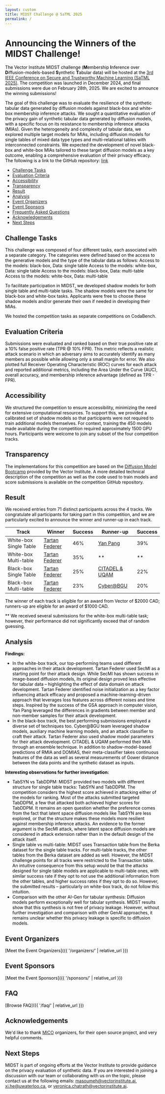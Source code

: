```yaml
---
layout: custom 
title: MIDST Challenge @ SaTML 2025
permalink: /
---
```

<style>
p, ol, ul, li {
  color: #000000 !important
}
.main-content {
    margin-top: 30px; 
}
.main-content h1 {
    margin-top: 30px; 
}
</style>

# Announcing the Winners of the MIDST Challenge!

The Vector Institute MIDST challenge (**M**embership **I**nference over **D**iffusion-models-based **S**ynthetic **T**abular data) will be hosted at the [3rd IEEE Conference on Secure and Trustworthy Machine Learning (SaTML 2025)](https://satml.org/). The competition was launched in December 2024, and final submissions were due on February 28th, 2025. We are excited to announce the winning submissions!

The goal of this challenge was to evaluate the resilience of the synthetic tabular data generated by diffusion models against black-box and white-box membership inference attacks. We sought a quantitative evaluation of the privacy gain of synthetic tabular data generated by diffusion models, with a specific focus on its resistance to membership inference attacks (MIAs). Given the heterogeneity and complexity of tabular data, we explored multiple target models for MIAs, including diffusion models for single tables of mixed data type types and multi-relational tables with interconnected constraints. We expected the development of novel black-box and white-box MIAs tailored to these target diffusion models as a key outcome, enabling a comprehensive evaluation of their privacy efficacy.
The following is a link to the GitHub repository: [link](https://github.com/VectorInstitute/MIDST)

* [Challenge Tasks](#challenge-tasks)
* [Evaluation Criteria](#evaluation-criteria)
* [Accessibility](#accessibility)
* [Transparency](#Transparency)
* [Result](#result)
* [Analysis](#analysis)
* [Event Organizers](#event-organizers)
* [Event Sponsors](#event-sponsors)
* [Frequently Asked Questions](#event-sponsors)
* [Acknowledgements](#acknowledgements)
* [Next Steps](#next-steps)

## Challenge Tasks

This challenge was composed of four different tasks, each associated with a separate category. The categories were defined based on the access to the generative models and the type of the tabular data as follows: 
Access to the models: black-box, Data: single table 
Access to the models: white-box, Data: single table 
Access to the models: black-box, Data: multi-table 
Access to the models: white-box, Data: multi-table

To facilitate participation in MIDST, we developed shadow models for both single table and multi-table tasks. The shadow models were the same for black-box and white-box tasks. Applicants were free to choose these shadow models and/or generate their own if needed in developing their MIAs.

We hosted the competition tasks as separate competitions on CodaBench.

## Evaluation Criteria

Submissions were evaluated and ranked based on their true positive rate at a 10% false positive rate (TPR @ 10% FPR). This metric reflects a realistic attack scenario in which an adversary aims to accurately identify as many members as possible while allowing only a small margin for error. We also plotted full Receiver Operating Characteristic (ROC) curves for each attack and reported additional metrics, including the Area Under the Curve (AUC), overall accuracy, and membership inference advantage (defined as TPR - FPR).

## Accessibility

We structured the competition to ensure accessibility, minimizing the need for extensive computational resources. To support this, we provided a calibrated set of shadow models so that participants were not required to train additional models themselves. For context, training the 450 models made available during the competition required approximately 1500 GPU hours. Participants were welcome to join any subset of the four competition tracks.

## Transparency

The implementations for this competition are based on the [Diffusion Model Bootcamp](https://github.com/VectorInstitute/diffusion_model_bootcamp/tree/main) provided by the Vector Institute. A more detailed technical description of the competition as well as the code used to train models and score submissions is available on the competition GitHub repository.

## Result
We received entries from 71 distinct participants across the 4 tracks. We congratulate all participants for taking part in this competition, and we are particularly excited to announce the winner and runner-up in each track.

| Track                   | Winner         | Success | Runner-up       | Success |
|------------------------|----------------|---------|------------------|---------|
| White-box Single Table | [Tartan Federer](https://github.com/Nicholas0228/Tartan_Federer_MIDST/tree/main) | 46%     | [Yan Pang](https://github.com/py85252876/MIDST)                        | 39%     |
| White-box Multi-table  | [Tartan Federer](https://github.com/Nicholas0228/Tartan_Federer_MIDST/tree/main) | 35%     | **              | **      |
| Black-box Single Table | [Tartan Federer](https://github.com/Nicholas0228/Tartan_Federer_MIDST/tree/main) | 25%     | [CITADEL & UQAM](https://github.com/CRCHUM-CITADEL/ensemble-mia)          | 22%     |
| Black-box Multi-table  | [Tartan Federer](https://github.com/Nicholas0228/Tartan_Federer_MIDST/tree/main) | 23%     | [Cyber@BGU](https://github.com/eyalgerman/MIA-EPT)                         | 20%     |

The winner of each track is eligible for an award from Vector of $2000 CAD; runners-up are eligible for an award of $1000 CAD.

** We received several submissions for the white-box multi-table task; however, their performance did not significantly exceed that of random guessing.

## Analysis

**Findings:**
- In the white-box track, our top-performing teams used different approaches in their attack development. Tartan Federer used SecMI as a starting point for their attack design. While SecMI has shown success in image-based diffusion models, its original design proved less effective for tabular data – highlighting the effect of data domain on attack development. Tartan Federer identified noise initialization as a key factor influencing attack efficacy and proposed a machine-learning-driven approach that leverages loss features across different noises and time steps. Inspired by the success of the GSA approach in computer vision, Yan Pang leveraged the differences in gradients between member and non-member samples for their attack development.
- In the black-box track, the best performing submissions employed a diverse set of techniques too. Cyber@BGU team leveraged shadow models, auxiliary machine learning models, and an attack classifier to craft their attack. Tartan Federer also used shadow model parameters for their attack development. CITADEL & UQAM performed their MIA through an ensemble technique. In addition to shadow-model-based predictions of RMIA and DOMIAS, their meta-classifier takes continuous features of the data as well as several measurements of Gower distance between the data points and the synthetic dataset as inputs. 

**Interesting observations for further investigation:**
- TabSYN vs TabDDPM: MIDST provided two models with different structure for single table tracks: TabSYN and TabDDPM. The competition considers the highest score achieved in attacking either of the models for ranking. Most of the attacks submitted targeted TabDDPM,  a few that attacked both achieved higher scores for TabDDPM. It remains an open question whether the preference comes from the fact that latent space diffusion models like TabSYN are less explored, or that the structure makes these models more resilient against membership inference attacks. An evidence to the former argument is the SecMI attack, where latent space diffusion models are considered in attack extension rather than in the default design of the attack itself.
- Single table vs multi-table: MIDST uses Transaction table from the Berka dataset for the single table tracks. For multi-table tracks, the other tables from the Berka dataset are added as well. However, the MIDST challenge points for all tracks were restricted to the Transaction table. An intuitive consequence from this setup would be that the attacks designed for single table models are applicable to multi-table ones, with similar success rate if they opt to not use the additional information from the other tables, and higher success rates if they opt to do so. However, the submitted results – particularly on white-box track, do not follow this intuition.
- Comparison with the other AI-Gen for tabular synthesis: Diffusion models perform exceptionally well for tabular synthesis. MIDST results show that this synthesis is not free of privacy leakage. However, without further investigation and comparison with other GenAI approaches, it remains unclear whether this privacy leakage is specific to diffusion models. 


## Event Organizers 
[Meet the Event Organizers]({{ '/organizers/' | relative_url }})

## Event Sponsors 
[Meet the Event Sponsors]({{ '/sponsors/' | relative_url }})

## FAQ 
[Browse FAQ]({{ '/faq/' | relative_url }})

## Acknowledgements  
We'd like to thank [MICO](https://github.com/microsoft/MICO) organizers, for their open source project, and very helpful comments. 

## Next Steps
MIDST is part of ongoing efforts at the Vector Institute to provide guidance on the privacy evaluation of synthetic data. If you are interested in joining a discussion with our team or collaborating with us on the topic, please contact us at the following emails:
masoumeh@vectorinstitute.ai, xi.he@uwaterloo.ca, or veronica.chatrath@vectorinstitute.ai.

